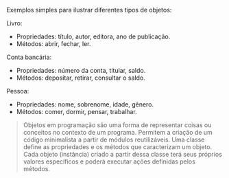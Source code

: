 Exemplos simples para ilustrar diferentes tipos de objetos:

Livro:
- Propriedades: título, autor, editora, ano de publicação.
- Métodos: abrir, fechar, ler.

Conta bancária:
- Propriedades: número da conta, titular, saldo.
- Métodos: depositar, retirar, consultar o saldo.

Pessoa:
- Propriedades: nome, sobrenome, idade, gênero.
- Métodos: comer, dormir, pensar, trabalhar.

> Objetos em programação são uma forma de representar coisas ou conceitos no contexto de um programa.
> Permitem a criação de um código minimalista a partir de módulos reutilizáveis.
> Uma classe define as propriedades e os métodos que caracterizam um objeto.
> Cada objeto (instância) criado a partir dessa classe terá seus próprios valores específicos e poderá executar ações definidas pelos métodos.
